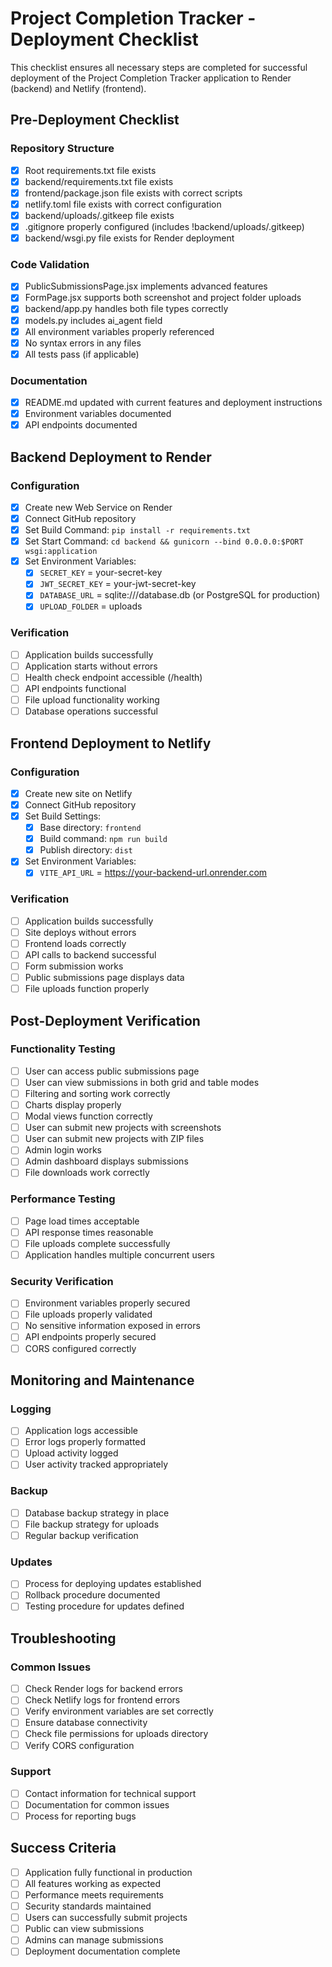# Project Completion Tracker - Deployment Checklist

This checklist ensures all necessary steps are completed for successful deployment of the Project Completion Tracker application to Render (backend) and Netlify (frontend).

## Pre-Deployment Checklist

### Repository Structure
- [x] Root requirements.txt file exists
- [x] backend/requirements.txt file exists
- [x] frontend/package.json file exists with correct scripts
- [x] netlify.toml file exists with correct configuration
- [x] backend/uploads/.gitkeep file exists
- [x] .gitignore properly configured (includes !backend/uploads/.gitkeep)
- [x] backend/wsgi.py file exists for Render deployment

### Code Validation
- [x] PublicSubmissionsPage.jsx implements advanced features
- [x] FormPage.jsx supports both screenshot and project folder uploads
- [x] backend/app.py handles both file types correctly
- [x] models.py includes ai_agent field
- [x] All environment variables properly referenced
- [x] No syntax errors in any files
- [x] All tests pass (if applicable)

### Documentation
- [x] README.md updated with current features and deployment instructions
- [x] Environment variables documented
- [x] API endpoints documented

## Backend Deployment to Render

### Configuration
- [x] Create new Web Service on Render
- [x] Connect GitHub repository
- [x] Set Build Command: `pip install -r requirements.txt`
- [x] Set Start Command: `cd backend && gunicorn --bind 0.0.0.0:$PORT wsgi:application`
- [x] Set Environment Variables:
  - [x] `SECRET_KEY` = your-secret-key
  - [x] `JWT_SECRET_KEY` = your-jwt-secret-key
  - [x] `DATABASE_URL` = sqlite:///database.db (or PostgreSQL for production)
  - [x] `UPLOAD_FOLDER` = uploads

### Verification
- [ ] Application builds successfully
- [ ] Application starts without errors
- [ ] Health check endpoint accessible (/health)
- [ ] API endpoints functional
- [ ] File upload functionality working
- [ ] Database operations successful

## Frontend Deployment to Netlify

### Configuration
- [x] Create new site on Netlify
- [x] Connect GitHub repository
- [x] Set Build Settings:
  - [x] Base directory: `frontend`
  - [x] Build command: `npm run build`
  - [x] Publish directory: `dist`
- [x] Set Environment Variables:
  - [x] `VITE_API_URL` = https://your-backend-url.onrender.com

### Verification
- [ ] Application builds successfully
- [ ] Site deploys without errors
- [ ] Frontend loads correctly
- [ ] API calls to backend successful
- [ ] Form submission works
- [ ] Public submissions page displays data
- [ ] File uploads function properly

## Post-Deployment Verification

### Functionality Testing
- [ ] User can access public submissions page
- [ ] User can view submissions in both grid and table modes
- [ ] Filtering and sorting work correctly
- [ ] Charts display properly
- [ ] Modal views function correctly
- [ ] User can submit new projects with screenshots
- [ ] User can submit new projects with ZIP files
- [ ] Admin login works
- [ ] Admin dashboard displays submissions
- [ ] File downloads work correctly

### Performance Testing
- [ ] Page load times acceptable
- [ ] API response times reasonable
- [ ] File uploads complete successfully
- [ ] Application handles multiple concurrent users

### Security Verification
- [ ] Environment variables properly secured
- [ ] File uploads properly validated
- [ ] No sensitive information exposed in errors
- [ ] API endpoints properly secured
- [ ] CORS configured correctly

## Monitoring and Maintenance

### Logging
- [ ] Application logs accessible
- [ ] Error logs properly formatted
- [ ] Upload activity logged
- [ ] User activity tracked appropriately

### Backup
- [ ] Database backup strategy in place
- [ ] File backup strategy for uploads
- [ ] Regular backup verification

### Updates
- [ ] Process for deploying updates established
- [ ] Rollback procedure documented
- [ ] Testing procedure for updates defined

## Troubleshooting

### Common Issues
- [ ] Check Render logs for backend errors
- [ ] Check Netlify logs for frontend errors
- [ ] Verify environment variables are set correctly
- [ ] Ensure database connectivity
- [ ] Check file permissions for uploads directory
- [ ] Verify CORS configuration

### Support
- [ ] Contact information for technical support
- [ ] Documentation for common issues
- [ ] Process for reporting bugs

## Success Criteria

- [ ] Application fully functional in production
- [ ] All features working as expected
- [ ] Performance meets requirements
- [ ] Security standards maintained
- [ ] Users can successfully submit projects
- [ ] Public can view submissions
- [ ] Admins can manage submissions
- [ ] Deployment documentation complete